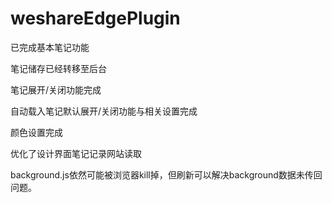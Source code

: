 # weshareEdgePlugin



已完成基本笔记功能

笔记储存已经转移至后台

笔记展开/关闭功能完成

自动载入笔记默认展开/关闭功能与相关设置完成

颜色设置完成

优化了设计界面笔记记录网站读取

background.js依然可能被浏览器kill掉，但刷新可以解决background数据未传回问题。

